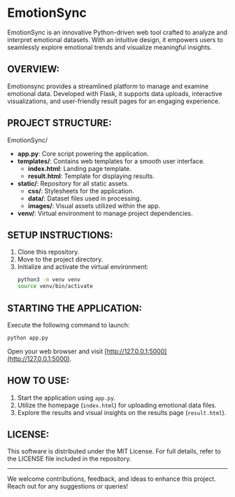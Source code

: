 # EmotionSync

EmotionSync is an innovative Python-driven web tool crafted to analyze and interpret emotional datasets. With an intuitive design, it empowers users to seamlessly explore emotional trends and visualize meaningful insights.

## OVERVIEW:

Emotionsync provides a streamlined platform to manage and examine emotional data. Developed with Flask, it supports data uploads, interactive visualizations, and user-friendly result pages for an engaging experience.

## PROJECT STRUCTURE:

EmotionSync/
- **app.py**: Core script powering the application.
- **templates/**: Contains web templates for a smooth user interface.
  - **index.html**: Landing page template.
  - **result.html**: Template for displaying results.
- **static/**: Repository for all static assets.
  - **css/**: Stylesheets for the application.
  - **data/**: Dataset files used in processing.
  - **images/**: Visual assets utilized within the app.
- **venv/**: Virtual environment to manage project dependencies.

## SETUP INSTRUCTIONS:

1. Clone this repository.
2. Move to the project directory.
3. Initialize and activate the virtual environment:
   ```bash
   python3 -m venv venv
   source venv/bin/activate
   ```

## STARTING THE APPLICATION:

Execute the following command to launch:
```bash
python app.py
```
Open your web browser and visit [http://127.0.0.1:5000](http://127.0.0.1:5000).

## HOW TO USE:

1. Start the application using `app.py`.
2. Utilize the homepage (`index.html`) for uploading emotional data files.
3. Explore the results and visual insights on the results page (`result.html`).

## LICENSE:

This software is distributed under the MIT License. For full details, refer to the LICENSE file included in the repository.

---

We welcome contributions, feedback, and ideas to enhance this project. Reach out for any suggestions or queries!
